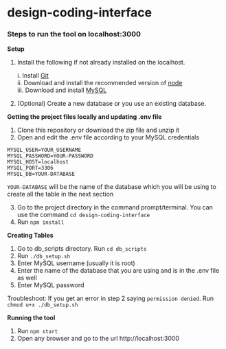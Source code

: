 # design-coding-interface

### Steps to run the tool on localhost:3000

**Setup**
1. Install the following if not already installed on the localhost.  

      i. Install [Git](https://git-scm.com/downloads)    
     ii. Download and install the recommended version of [node](https://nodejs.org/en/)    
    iii. Download and install [MySQL](https://dev.mysql.com/downloads/windows/installer/8.0.html)    
    
2. (Optional) Create a new database or you use an existing database. 

**Getting the project files locally and updating .env file**
1. Clone this repository or download the zip file and unzip it    
2. Open and edit the .env file according to your MySQL credentials 

```$xslt
MYSQL_USER=YOUR_USERNAME
MYSQL_PASSWORD=YOUR-PASSWORD
MYSQL_HOST=localhost
MYSQL_PORT=3306
MYSQL_DB=YOUR-DATABASE  
```
```YOUR-DATABASE``` will be the name of the database which you will be using to create all the table in the next section  

3. Go to the project directory in the command prompt/terminal. You can use the command ```cd design-coding-interface```  
4. Run ```npm install```    

**Creating Tables**
1. Go to db_scripts directory. Run ```cd db_scripts```  
2. Run ```./db_setup.sh```  
3. Enter MySQL username (usually it is root)   
4. Enter the name of the database that you are using and is in the .env file as well  
5. Enter MySQL password   

Troubleshoot: If you get an error in step 2 saying ```permission denied```. Run ```chmod u+x ./db_setup.sh```   

**Running the tool**  
1. Run ```npm start```    
2. Open any browser and go to the url http://localhost:3000
